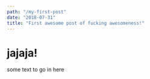 ```yaml
---
path: "/my-first-post"
date: "2018-07-31"
title: "First awesome post of fucking awesomeness!"
---
```


# jajaja!

some text to go in here
